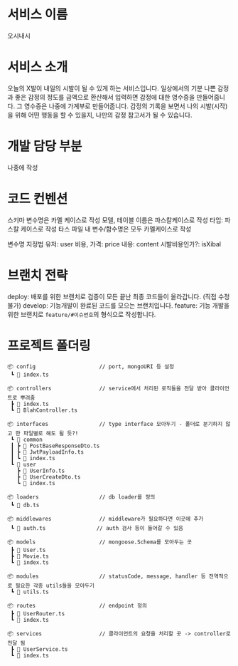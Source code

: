 # 서비스 이름

오시내시

# 서비스 소개

오늘의 X발이 내일의 시발이 될 수 있게 하는 서비스입니다.
일상에서의 기분 나쁜 감정과 좋은 감정의 정도를 금액으로 환산해서 입력하면 감정에 대한 영수증을 만들어줍니다.
그 영수증은 나중에 가계부로 만들어줍니다.
감정의 기록을 보면서 나의 시발(시작)을 위해 어떤 행동을 할 수 있을지, 나만의 감정 참고서가 될 수 있습니다.

# 개발 담당 부분

나중에 작성

# 코드 컨벤션

스키마 변수명은 카멜 케이스로 작성
모델, 테이블 이름은 파스칼케이스로 작성
타입: 파스칼 케이스로 작성
타스 파일 내 변수/함수명은 모두 카멜케이스로 작성

변수명 지정법
유저: user
비용, 가격: price
내용: content
시발비용인가?: isXibal

# 브랜치 전략

deploy: 배포를 위한 브랜치로 검증이 모든 끝난 최종 코드들이 올라갑니다. (직접 수정 불가)
develop: 기능개발이 완료된 코드를 모으는 브랜치입니다.
feature: 기능 개발을 위한 브랜치로 `feature/#이슈번호`의 형식으로 작성합니다.

# 프로젝트 폴더링

```
📦 config                    // port, mongoURI 등 설정
 ┗ 📜 index.ts

📦 controllers               // service에서 처리된 로직들을 전달 받아 클라이언트로 뿌려줌
 ┣ 📜 index.ts
 ┗ 📜 BlahController.ts

📦 interfaces                // type interface 모아두기 - 폴더로 분기하지 않고 한 파일별로 해도 될 듯?!
 ┗ 📂 common
 ┃ ┣ 📜 PostBaseResponseDto.ts
 ┃ ┣ 📜 JwtPayloadInfo.ts
 ┃ ┗ 📜 index.ts
 ┗ 📂 user
   ┣ 📜 UserInfo.ts
   ┣ 📜 UserCreateDto.ts
   ┗ 📜 index.ts

📦 loaders                   // db loader를 정의
 ┗ 📜 db.ts

📦 middlewares               // middleware가 필요하다면 이곳에 추가
 ┗ 📜 auth.ts                // auth 검사 등이 들어갈 수 있음

📦 models                    // mongoose.Schema를 모아두는 곳
 ┣ 📜 User.ts
 ┣ 📜 Movie.ts
 ┗ 📜 index.ts

📦 modules                   // statusCode, message, handler 등 전역적으로 필요한 각종 utils들을 모아두기
 ┗ 📜 utils.ts

📦 routes                    // endpoint 정의
 ┣ 📜 UserRouter.ts
 ┗ 📜 index.ts

📦 services                  // 클라이언트의 요청을 처리할 곳 -> controller로 전달 됨
 ┣ 📜 UserService.ts
 ┗ 📜 index.ts
```
